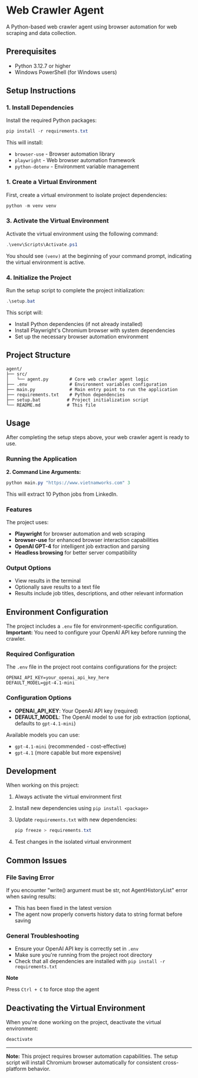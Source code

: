 # Web Crawler Agent

A Python-based web crawler agent using browser automation for web scraping and data collection.

## Prerequisites

- Python 3.12.7 or higher
- Windows PowerShell (for Windows users)

## Setup Instructions

### 1. Install Dependencies

Install the required Python packages:

```powershell
pip install -r requirements.txt
```

This will install:

- `browser-use` - Browser automation library
- `playwright` - Web browser automation framework
- `python-dotenv` - Environment variable management

### 1. Create a Virtual Environment

First, create a virtual environment to isolate project dependencies:

```powershell
python -m venv venv
```

### 3. Activate the Virtual Environment

Activate the virtual environment using the following command:

```powershell
.\venv\Scripts\Activate.ps1
```

You should see `(venv)` at the beginning of your command prompt, indicating the virtual environment is active.

### 4. Initialize the Project

Run the setup script to complete the project initialization:

```powershell
.\setup.bat
```

This script will:

- Install Python dependencies (if not already installed)
- Install Playwright's Chromium browser with system dependencies
- Set up the necessary browser automation environment

## Project Structure

```plain
agent/
├── src/
│   └── agent.py        # Core web crawler agent logic
├── .env                # Environment variables configuration
├── main.py             # Main entry point to run the application
├── requirements.txt    # Python dependencies
├── setup.bat          # Project initialization script
└── README.md          # This file
```

## Usage

After completing the setup steps above, your web crawler agent is ready to use.

### Running the Application

**2. Command Line Arguments:**

```powershell
python main.py "https://www.vietnamworks.com" 3
```

This will extract 10 Python jobs from LinkedIn.

### Features

The project uses:

- **Playwright** for browser automation and web scraping
- **browser-use** for enhanced browser interaction capabilities
- **OpenAI GPT-4** for intelligent job extraction and parsing
- **Headless browsing** for better server compatibility

### Output Options

- View results in the terminal
- Optionally save results to a text file
- Results include job titles, descriptions, and other relevant information

## Environment Configuration

The project includes a `.env` file for environment-specific configuration. **Important:** You need to configure your OpenAI API key before running the crawler.

### Required Configuration

The `.env` file in the project root contains configurations for the project:

```env
OPENAI_API_KEY=your_openai_api_key_here
DEFAULT_MODEL=gpt-4.1-mini
```

### Configuration Options

- **OPENAI_API_KEY**: Your OpenAI API key (required)
- **DEFAULT_MODEL**: The OpenAI model to use for job extraction (optional, defaults to `gpt-4.1-mini`)

Available models you can use:

- `gpt-4.1-mini` (recommended - cost-effective)
- `gpt-4.1` (more capable but more expensive)

## Development

When working on this project:

1. Always activate the virtual environment first
2. Install new dependencies using `pip install <package>`
3. Update `requirements.txt` with new dependencies:

   ```powershell
   pip freeze > requirements.txt
   ```

4. Test changes in the isolated virtual environment

## Common Issues

### File Saving Error
If you encounter "write() argument must be str, not AgentHistoryList" error when saving results:
- This has been fixed in the latest version
- The agent now properly converts history data to string format before saving

### General Troubleshooting
- Ensure your OpenAI API key is correctly set in `.env`
- Make sure you're running from the project root directory
- Check that all dependencies are installed with `pip install -r requirements.txt`

**Note**

Press `Ctrl + C` to force stop the agent

## Deactivating the Virtual Environment

When you're done working on the project, deactivate the virtual environment:

```powershell
deactivate
```

---

**Note:** This project requires browser automation capabilities. The setup script will install Chromium browser automatically for consistent cross-platform behavior.
